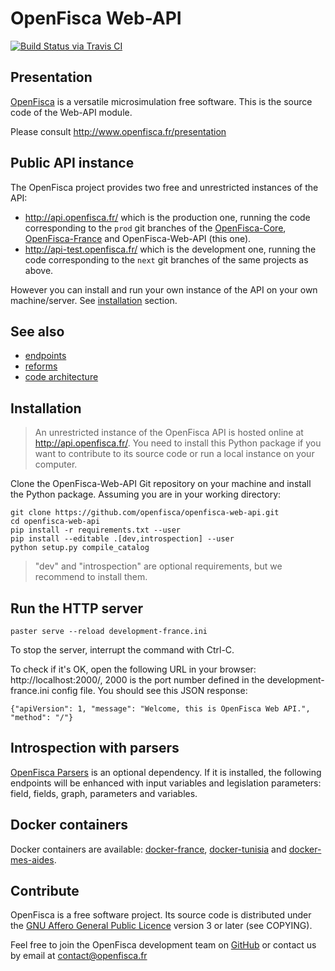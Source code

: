 # OpenFisca Web-API

[![Build Status via Travis CI](https://travis-ci.org/openfisca/openfisca-web-api.svg?branch=master)](https://travis-ci.org/openfisca/openfisca-web-api)

## Presentation

[OpenFisca](http://www.openfisca.fr/) is a versatile microsimulation free software.
This is the source code of the Web-API module.

Please consult http://www.openfisca.fr/presentation

## Public API instance

The OpenFisca project provides two free and unrestricted instances of the API:

* http://api.openfisca.fr/ which is the production one, running the code corresponding to the `prod` git branches
  of the [OpenFisca-Core](https://github.com/openfisca/openfisca-core),
  [OpenFisca-France](https://github.com/openfisca/openfisca-france) and OpenFisca-Web-API (this one).
* http://api-test.openfisca.fr/ which is the development one, running the code corresponding to the `next` git branches
  of the same projects as above.

However you can install and run your own instance of the API on your own machine/server.
See [installation](#installation) section.

## See also

* [endpoints](docs/endpoints.md)
* [reforms](docs/reforms.md)
* [code architecture](docs/code-architecture.md)

## Installation

> An unrestricted instance of the OpenFisca API is hosted online at http://api.openfisca.fr/.
> You need to install this Python package if you want to contribute to its source code or run a local instance
> on your computer.

Clone the OpenFisca-Web-API Git repository on your machine and install the Python package.
Assuming you are in your working directory:

```
git clone https://github.com/openfisca/openfisca-web-api.git
cd openfisca-web-api
pip install -r requirements.txt --user
pip install --editable .[dev,introspection] --user
python setup.py compile_catalog
```

> "dev" and "introspection" are optional requirements, but we recommend to install them.

## Run the HTTP server

    paster serve --reload development-france.ini

To stop the server, interrupt the command with Ctrl-C.

To check if it's OK, open the following URL in your browser:
http://localhost:2000/, 2000 is the port number defined in the development-france.ini config file.
You should see this JSON response:

    {"apiVersion": 1, "message": "Welcome, this is OpenFisca Web API.", "method": "/"}

## Introspection with parsers

[OpenFisca Parsers](https://github.com/openfisca/openfisca-parsers) is an optional dependency.
If it is installed, the following endpoints will be enhanced with input variables and legislation parameters:
field, fields, graph, parameters and variables.

## Docker containers

Docker containers are available:
[docker-france](https://github.com/openfisca/openfisca-web-api/tree/master/docker-france),
[docker-tunisia](https://github.com/openfisca/openfisca-web-api/tree/master/docker-tunisia) and
[docker-mes-aides](https://github.com/openfisca/openfisca-web-api/tree/master/docker-mes-aides).

## Contribute

OpenFisca is a free software project.
Its source code is distributed under the [GNU Affero General Public Licence](http://www.gnu.org/licenses/agpl.html)
version 3 or later (see COPYING).

Feel free to join the OpenFisca development team on [GitHub](https://github.com/openfisca) or contact us by email at
contact@openfisca.fr
